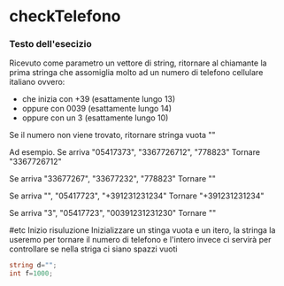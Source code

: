 # checkTelefono
### Testo dell'esecizio
Ricevuto come parametro un vettore di string, ritornare al chiamante la prima stringa che assomiglia molto ad un numero di telefono cellulare italiano ovvero:
- che inizia con +39 (esattamente lungo  13)
- oppure con 0039 (esattamente lungo 14)
- oppure con un 3 (esattamente lungo 10)

Se il numero non viene trovato, ritornare stringa vuota ""

Ad esempio.
Se arriva "05417373", "3367726712",  "778823"
Tornare "3367726712"

Se arriva "33677267", "33677232",  "778823"
Tornare ""

Se arriva "", "05417723",  "+391231231234"
Tornare "+391231231234"

Se arriva "3", "05417723",  "00391231231230"
Tornare ""

#etc
Inizio risuluzione
Inizializzare un stinga vuota e un itero, la stringa la useremo per tornare il numero di telefono e l'intero invece ci servirà per controllare se nella striga ci siano spazzi vuoti
```c#
string d="";
int f=1000;
```
